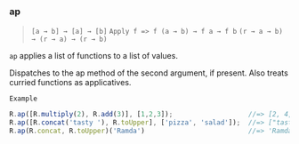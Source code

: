 ### ap

> ```[a → b] → [a] → [b]```
> ```Apply f => f (a → b) → f a → f b```
> ```(r → a → b) → (r → a) → (r → b)```

`ap` applies a list of functions to a list of values.

Dispatches to the ap method of the second argument, if present. Also treats curried functions as applicatives.

`Example`

```js
R.ap([R.multiply(2), R.add(3)], [1,2,3]);                   //=> [2, 4, 6, 4, 5, 6]
R.ap([R.concat('tasty '), R.toUpper], ['pizza', 'salad']);  //=> ["tasty pizza", "tasty salad", "PIZZA", "SALAD"]
R.ap(R.concat, R.toUpper)('Ramda')                          //=> 'RamdaRAMDA'
```